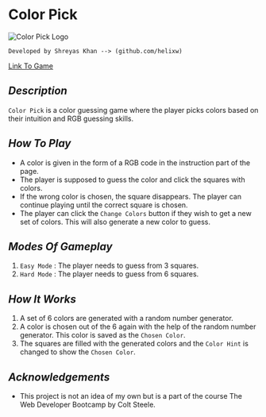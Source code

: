 # Color Pick

![Color Pick Logo](https://img.icons8.com/color/96/000000/color-palette.png 'Color Pick')

```
Developed by Shreyas Khan --> (github.com/helixw)
```

[Link To Game](https://helixw.github.io/restructured-color-game)

## _Description_

`Color Pick` is a color guessing game where the player picks colors based on their intuition and RGB guessing skills.

## _How To Play_

-   A color is given in the form of a RGB code in the instruction part of the page.
-   The player is supposed to guess the color and click the squares with colors.
-   If the wrong color is chosen, the square disappears. The player can continue playing until the correct square is chosen.
-   The player can click the `Change Colors` button if they wish to get a new set of colors. This will also generate a new color to guess.

## _Modes Of Gameplay_

1. `Easy Mode` : The player needs to guess from 3 squares.
2. `Hard Mode` : The player needs to guess from 6 squares.

## _How It Works_

1. A set of 6 colors are generated with a random number generator.
2. A color is chosen out of the 6 again with the help of the random number generator. This color is saved as the `Chosen Color`.
3. The squares are filled with the generated colors and the `Color Hint` is changed to show the `Chosen Color`.

## _Acknowledgements_

-   This project is not an idea of my own but is a part of the course The Web Developer Bootcamp by Colt Steele.
